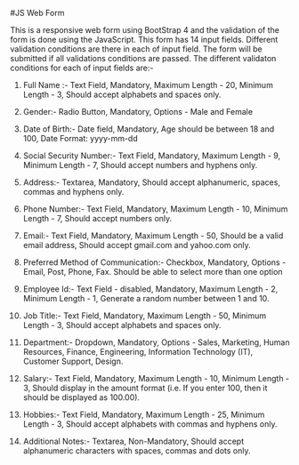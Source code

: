 #JS Web Form 

This is a responsive web form using BootStrap 4 and the validation of the form is done using the JavaScript.
This form has 14 input fields. Different validation conditions are there in each of input field. The form will
be submitted if all validations conditions are passed. 
The different validaton conditions for each of input fields are:-

1. Full Name :-
   Text Field, Mandatory,
   Maximum Length - 20,
   Minimum Length - 3,
   Should accept alphabets and spaces only.

2. Gender:-
   Radio Button, Mandatory,
   Options - Male and Female

3. Date of Birth:-
   Date field, Mandatory,
   Age should be between 18 and 100,
   Date Format: yyyy-mm-dd

4. Social Security Number:-
   Text Field, Mandatory,
   Maximum Length - 9,
   Minimum Length - 7,
   Should accept numbers and hyphens only.

5. Address:-
   Textarea, Mandatory,
   Should accept alphanumeric, spaces, commas and hyphens only.

6. Phone Number:-
   Text Field, Mandatory,
   Maximum Length - 10,
   Minimum Length - 7,
   Should accept numbers only.

7. Email:-
   Text Field, Mandatory,
   Maximum Length - 50,
   Should be a valid email address,
   Should accept gmail.com and yahoo.com only.

8. Preferred Method of Communication:-
   Checkbox, Mandatory,
   Options - Email, Post, Phone, Fax.
   Should be able to select more than one option

9. Employee Id:-
   Text Field - disabled, Mandatory,
   Maximum Length - 2,
   Minimum Length - 1,
   Generate a random number between 1 and 10.

10. Job Title:-
    Text Field, Mandatory,
    Maximum Length - 50,
    Minimum Length - 3,
    Should accept alphabets and spaces only.

11. Department:- 
    Dropdown, Mandatory,
    Options - Sales, Marketing, Human Resources, Finance, Engineering, Information Technology (IT), Customer Support, Design.

12. Salary:-
    Text Field, Mandatory,
    Maximum Length - 10,
    Minimum Length - 3,
    Should display in the amount format (i.e. If you enter 100, then it should be displayed as 100.00).

13. Hobbies:-
    Text Field, Mandatory,
    Maximum Length - 25,
    Minimum Length - 3,
    Should accept alphabets with commas and hyphens only.

14. Additional Notes:-
    Textarea, Non-Mandatory,
    Should accept alphanumeric characters with spaces, commas and dots only.



